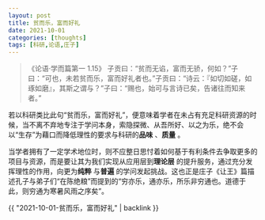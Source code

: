 ```yaml
---
layout: post
title: 贫而乐，富而好礼
date: 2021-10-01
categories: [thoughts]
tags: [科研,论语,庄子]
---
```


> 《论语·学而篇第一 1.15》 子贡曰：“贫而无谄，富而无骄，何如？”子曰：“可也，未若贫而乐，富而好礼者也。”子贡曰：“诗云：『如切如磋，如琢如磨』，其斯之谓与？”子曰：“赐也，始可与言诗已矣，告诸往而知来者。”

若以科研类比此句“贫而乐，富而好礼”，便意味着学者在未占有充足科研资源的时候，当不离不弃地专注于学问本身，索隐探微、从吾所好、以之为乐，绝不会以“生存”为藉口而降低理性的要求与科研的**品味** 、**质量** 。

当学者拥有了一定学术地位时，则不应整日思忖着如何基于有利条件去争取更多的项目与资源，而是要让其为我们实现从应用层到**理论层** 的提升服务，通过充分发挥理性的作用，向更为**纯粹** 与**普遍** 的学问发起挑战。这也正是庄子《让王》篇描述孔子与弟子们“在陈绝粮”而提到的“穷亦乐，通亦乐，所乐非穷通也。道德于此，则穷通为寒暑风雨之序矣”。

{{ "2021-10-01-贫而乐，富而好礼" | backlink }}
